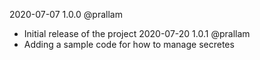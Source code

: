 2020-07-07 1.0.0 @prallam
 - Initial release of the project
2020-07-20 1.0.1 @prallam
 - Adding a sample code for how to manage secretes
